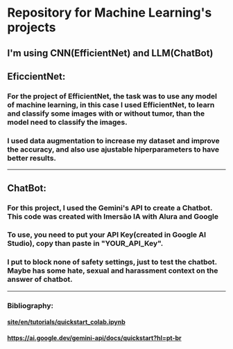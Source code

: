 # Repository for Machine Learning's projects
## I'm using CNN(EfficientNet) and LLM(ChatBot)

## EficcientNet:

### For the project of EfficientNet, the task was to use any model of machine learning, in this case I used EfficientNet, to learn and classify some images with or without tumor, than the model need to classify the images. 
### I used data augmentation to increase my dataset and improve the accuracy, and also use ajustable hiperparameters to have better results.
------
## ChatBot:

### For this project, I used the Gemini's API to create a Chatbot. This code was created with Imersão IA with Alura and Google
### To use, you need to put your API Key(created in Google AI Studio), copy than paste in "YOUR_API_Key".
### I put to block none of safety settings, just to test the chatbot. Maybe has some hate, sexual and harassment context on the answer of chatbot.

-----

### Bibliography:
#### [site/en/tutorials/quickstart_colab.ipynb](https://github.com/google/generative-ai-docs/blob/main/site/en/tutorials/quickstart_colab.ipynb)
#### https://ai.google.dev/gemini-api/docs/quickstart?hl=pt-br
